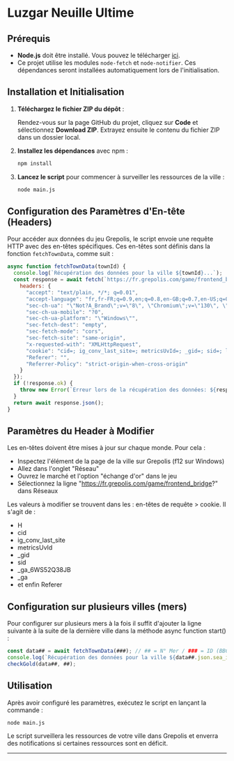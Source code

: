 # Luzgar Neuille Ultime

## Prérequis

- **Node.js** doit être installé. Vous pouvez le télécharger [ici](https://nodejs.org/).
- Ce projet utilise les modules `node-fetch` et `node-notifier`. Ces dépendances seront installées automatiquement lors de l'initialisation.

## Installation et Initialisation

1. **Téléchargez le fichier ZIP du dépôt** :

   Rendez-vous sur la page GitHub du projet, cliquez sur **Code** et sélectionnez **Download ZIP**. Extrayez ensuite le contenu du fichier ZIP dans un dossier local.

2. **Installez les dépendances** avec npm :

   ```bash
   npm install
   ```

3. **Lancez le script** pour commencer à surveiller les ressources de la ville :

   ```bash
   node main.js
   ```

## Configuration des Paramètres d'En-tête (Headers)

Pour accéder aux données du jeu Grepolis, le script envoie une requête HTTP avec des en-têtes spécifiques. Ces en-têtes sont définis dans la fonction `fetchTownData`, comme suit :

```javascript
async function fetchTownData(townId) {
  console.log(`Récupération des données pour la ville ${townId}...`);
  const response = await fetch(`https://fr.grepolis.com/game/frontend_bridge?town_id=${townId}&action=execute&h=${H}&json={"model_url":"PremiumExchange","action_name":"read","town_id":${townId},"nl_init":true}`, {
    headers: {
      "accept": "text/plain, */*; q=0.01",
      "accept-language": "fr,fr-FR;q=0.9,en;q=0.8,en-GB;q=0.7,en-US;q=0.6",
      "sec-ch-ua": "\"Not?A_Brand\";v=\"8\", \"Chromium\";v=\"130\", \"Google Chrome\";v=\"130\"",
      "sec-ch-ua-mobile": "?0",
      "sec-ch-ua-platform": "\"Windows\"",
      "sec-fetch-dest": "empty",
      "sec-fetch-mode": "cors",
      "sec-fetch-site": "same-origin",
      "x-requested-with": "XMLHttpRequest",
      "cookie": "cid=; ig_conv_last_site=; metricsUvId=; _gid=; sid=; logged_in=false; toid=; _ga_6WS52Q38JB=; _ga=; _gat_UA-6635454-10=",
      "Referer": "",
      "Referrer-Policy": "strict-origin-when-cross-origin"
    }
  });
  if (!response.ok) {
    throw new Error(`Erreur lors de la récupération des données: ${response.statusText}`);
  }
  return await response.json();
}
```

## Paramètres du Header à Modifier

Les en-têtes doivent être mises à jour sur chaque monde. Pour cela :
- Inspectez l'élément de la page de la ville sur Grepolis (f12 sur Windows)
- Allez dans l'onglet "Réseau"
- Ouvrez le marché et l'option "échange d'or" dans le jeu
- Sélectionnez la ligne "https://fr.grepolis.com/game/frontend_bridge?" dans Réseaux
  
Les valeurs à modifier se trouvent dans les : en-têtes de requête > cookie. Il s'agit de :
- H
- cid
- ig_conv_last_site
- metricsUvId
- _gid
- sid
- _ga_6WS52Q38JB
- _ga
- et enfin Referer

## Configuration sur plusieurs villes (mers)

Pour configurer sur plusieurs mers à la fois il suffit d'ajouter la ligne suivante à la suite de la dernière ville dans la méthode async function start() :

```javascript
const data## = await fetchTownData(###); // ## = N° Mer / ### = ID (BBCode) de la ville
console.log(`Récupération des données pour la ville ${data##.json.sea_id}...`);
checkGold(data##, ##);
```

## Utilisation

Après avoir configuré les paramètres, exécutez le script en lançant la commande :

```bash
node main.js
```

Le script surveillera les ressources de votre ville dans Grepolis et enverra des notifications si certaines ressources sont en déficit.

---
